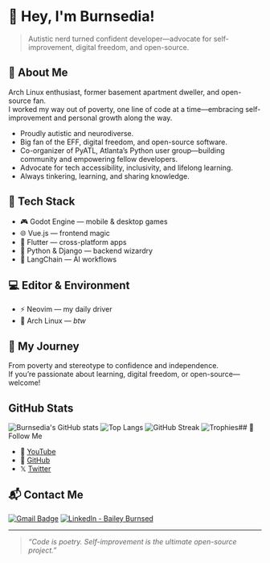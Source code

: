# 👋 Hey, I'm Burnsedia!

> Autistic nerd turned confident developer—advocate for self-improvement, digital freedom, and open-source.

## 🧠 About Me

Arch Linux enthusiast, former basement apartment dweller, and open-source fan.  
I worked my way out of poverty, one line of code at a time—embracing self-improvement and personal growth along the way.

- Proudly autistic and neurodiverse.
- Big fan of the EFF, digital freedom, and open-source software.
- Co-organizer of PyATL, Atlanta’s Python user group—building community and empowering fellow developers.
- Advocate for tech accessibility, inclusivity, and lifelong learning.
- Always tinkering, learning, and sharing knowledge.

## 🚀 Tech Stack

- 🎮 Godot Engine — mobile & desktop games
- 🌐 Vue.js — frontend magic
- 📱 Flutter — cross-platform apps
- 🐍 Python & Django — backend wizardry
- 🧠 LangChain — AI workflows

## 💻 Editor & Environment

- ⚡ Neovim — my daily driver
- 🐧 Arch Linux — *btw*

## 🌟 My Journey

From poverty and stereotype to confidence and independence.  
If you’re passionate about learning, digital freedom, or open-source—welcome!

## GitHub Stats

![Burnsedia's GitHub stats](https://github-readme-stats.vercel.app/api?username=Burnsedia&show_icons=true&theme=radical)
![Top Langs](https://github-readme-stats.vercel.app/api/top-langs/?username=Burnsedia&layout=compact&theme=radical)
![GitHub Streak](https://streak-stats.demolab.com?user=Burnsedia&theme=radical)
![Trophies](https://github-profile-trophy.vercel.app/?username=Burnsedia&theme=radical)## 📡 Follow Me

- 🎥 [YouTube](https://www.youtube.com/channel/UC71vuzjHKhS4Wv4Px44FKjg)
- 🐙 [GitHub](https://github.com/Burnsedia)
- 𝕏 [Twitter](https://twitter.com/baileyburnsed)

## 📬 Contact Me

[![Gmail Badge](https://img.shields.io/badge/Gmail-D14836?style=for-the-badge&logo=gmail&logoColor=white)](mailto:mail@baileyburnsed.dev)
[![LinkedIn - Bailey Burnsed](https://img.shields.io/badge/LinkedIn-0077B5?style=for-the-badge&logo=linkedin&logoColor=white)](https://www.linkedin.com/in/bailey-burnsed-50051115a/)

---

> _“Code is poetry. Self-improvement is the ultimate open-source project.”_
